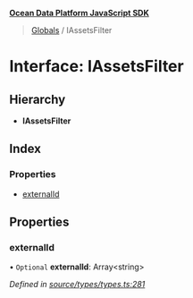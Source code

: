 **[Ocean Data Platform JavaScript SDK](../README.md)**

> [Globals](../README.md) / IAssetsFilter

# Interface: IAssetsFilter

## Hierarchy

* **IAssetsFilter**

## Index

### Properties

* [externalId](iassetsfilter.md#externalid)

## Properties

### externalId

• `Optional` **externalId**: Array\<string>

*Defined in [source/types/types.ts:281](https://github.com/C4IROcean/odp-sdk-js/blob/0e2fd46/source/types/types.ts#L281)*
